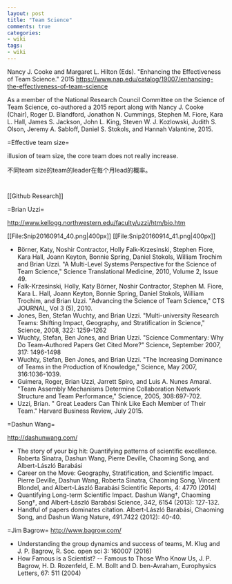```yaml
---
layout: post
title: "Team Science"
comments: true
categories:
- wiki
tags:
- wiki
---
```


Nancy J. Cooke and Margaret L. Hilton (Eds). "Enhancing the Effectiveness of Team Science." 2015 https://www.nap.edu/catalog/19007/enhancing-the-effectiveness-of-team-science

As a member of the National Research Council Committee on the Science of Team Science, co-authored a 2015 report along with Nancy J. Cooke (Chair), Roger D. Blandford, Jonathon N. Cummings, Stephen M. Fiore, Kara L. Hall, James S. Jackson, John L. King, Steven W. J. Kozlowski, Judith S. Olson, Jeremy A. Sabloff, Daniel S. Stokols, and Hannah Valantine, 2015.


=Effective team size=

illusion of team size, the core team does not  really increase.

不同team size的team的leader在每个月lead的概率。

<math>H = \sum_{i = 1}^{M} f_i log_2 f_i </math>

<math>f_i = w_i / W </math>

[[Github Research]]

=Brian Uzzi=

http://www.kellogg.northwestern.edu/faculty/uzzi/htm/bio.htm


[[File:Snip20160914_40.png|400px]]
[[File:Snip20160914_41.png|400px]]

* Börner, Katy, Noshir Contractor, Holly Falk-Krzesinski, Stephen Fiore, Kara Hall, Joann Keyton, Bonnie Spring, Daniel Stokols, William Trochim and Brian Uzzi. "A Multi-Level Systems Perspective for the	Science of Team Science," Science Translational Medicine, 2010, Volume 2, Issue 49.
* Falk-Krzesinski, Holly, Katy Börner, Noshir Contractor, Stephen M. Fiore, Kara L. Hall, Joann Keyton, Bonnie Spring, Daniel Stokols, William Trochim, and Brian Uzzi. "Advancing the Science of Team Science," CTS JOURNAL, Vol 3 (5), 2010.
* Jones, Ben, Stefan Wuchty, and Brian Uzzi. "Multi-university Research Teams: Shifting Impact, Geography, and Stratification in Science,"  Science, 2008, 322: 1259-1262
* Wuchty, Stefan, Ben Jones, and Brian Uzzi. "Science Commentary: Why Do Team-Authored Papers Get Cited More?" Science, September 2007, 317: 1496-1498
* Wuchty, Stefan, Ben Jones, and Brian Uzzi. "The Increasing Dominance of Teams in the Production of Knowledge," Science, May 2007, 316:1036-1039.
* Guimera, Roger, Brian Uzzi, Jarrett Spiro, and Luis A. Nunes Amaral. "Team Assembly Mechanisms Determine Collaboration Network Structure and Team Performance," Science, 2005, 308:697-702.
* Uzzi, Brian. " Great Leaders Can Think Like Each Member of Their Team." Harvard Business Review, July 2015.

=Dashun Wang=


http://dashunwang.com/

* The story of your big hit: Quantifying patterns of scientific excellence. Roberta Sinatra, Dashun Wang, Pierre Deville, Chaoming Song, and Albert-László Barabási  
* Career on the Move: Geography, Stratification, and Scientific Impact.  Pierre Deville, Dashun Wang, Roberta Sinatra, Chaoming Song, Vincent Blondel, and Albert-László Barabási  Scientific Reports, 4: 4770 (2014)  
* Quantifying Long-term Scientific Impact.  Dashun Wang†, Chaoming Song†, and Albert-László Barabási  Science, 342, 6154 (2013): 127-132.  
* Handful of papers dominates citation. Albert-László Barabási, Chaoming Song, and Dashun Wang Nature, 491.7422 (2012): 40-40.

=Jim Bagrow=
http://www.bagrow.com/

* Understanding the group dynamics and success of teams, M. Klug and J. P. Bagrow, R. Soc. open sci 3: 160007 (2016)
* How Famous is a Scientist? -- Famous to Those Who Know Us, J. P. Bagrow, H. D. Rozenfeld, E. M. Bollt and D. ben-Avraham, Europhysics Letters, 67: 511 (2004)
